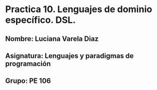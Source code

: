 # Practica 10. Lenguajes de dominio específico. DSL.
## Nombre: Luciana Varela Diaz
## Asignatura: Lenguajes y paradigmas de programación
## Grupo: PE 106

